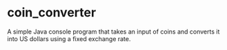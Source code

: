 # coin_converter
A simple Java console program that takes an input of coins and converts it into US dollars using a fixed exchange rate.
